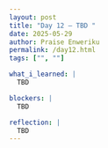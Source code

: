 ```yaml
---
layout: post
title: "Day 12 – TBD "
date: 2025-05-29
author: Praise Enweriku
permalink: /day12.html
tags: ["", ""]

what_i_learned: |
  TBD

blockers: |
  TBD

reflection: |
  TBD
---
```

